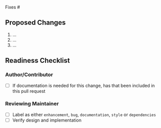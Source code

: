 <!-- Please ensure your PR title is brief and descriptive for a good changelog entry -->
<!-- Link to issue if there is one -->
<!-- markdownlint-disable -->

Fixes #

<!-- markdownlint-restore -->

<!-- Describe what the changes are -->

## Proposed Changes

1. ...
2. ...
3. ...

## Readiness Checklist

### Author/Contributor
- [ ] If documentation is needed for this change, has that been included in this pull request

### Reviewing Maintainer
- [ ] Label as either `enhancement`, `bug`, `documentation`, `style` or `dependencies`
- [ ] Verify design and implementation 